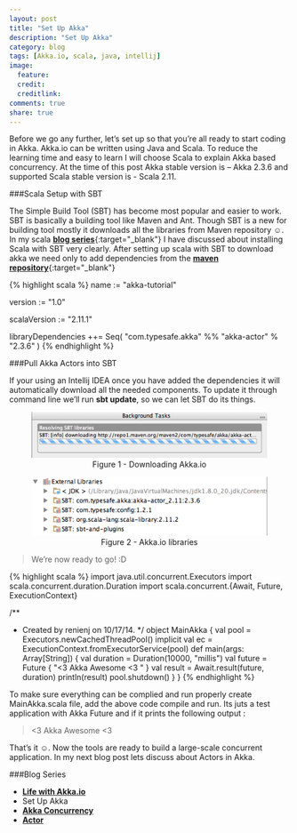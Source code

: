 ```yaml
---
layout: post
title: "Set Up Akka"
description: "Set Up Akka"
category: blog
tags: [Akka.io, scala, java, intellij]
image:
  feature:
  credit:
  creditlink:
comments: true
share: true
---
```


Before we go any further, let’s set up so that you’re all ready to start coding in Akka. Akka.io can be written using Java and Scala.  To reduce the learning time and easy to learn I will choose Scala to explain Akka based concurrency.
At the time of this post Akka stable version is – Akka 2.3.6 and supported Scala stable version is - Scala 2.11.

###Scala Setup with SBT

The Simple Build Tool (SBT) has become most popular and easier to work. SBT is basically a building tool like Maven and Ant. Though SBT is a new for building tool mostly it downloads all the libraries from Maven repository ☺. In my scala [**blog series**](http://renien.github.io/blog/installing-tools/){:target="_blank"} I have discussed about installing Scala with SBT very clearly. After setting up scala with SBT to download akka we need only to add dependencies from the [**maven repository**](http://mvnrepository.com/artifact/com.typesafe.akka/akka-actor_2.10/2.3.6){:target="_blank"}

{% highlight scala %}
name := "akka-tutorial"

version := "1.0"

scalaVersion := "2.11.1"

libraryDependencies ++= Seq(
  "com.typesafe.akka" %% "akka-actor" % "2.3.6"
)
{% endhighlight %}

###Pull Akka Actors into SBT

If your using an Intellij IDEA once you have added the dependencies it will automatically download all the needed components. To update it through command line we’ll run **sbt update**, so we can let SBT do its things.

<figure style="text-align: center;">
  <a href="/blog/akka-blog-series/sbt-akka-downloading.png"><img src="/blog/akka-blog-series/sbt-akka-downloading.png" alt="image"></a>
  <figcaption>Figure 1 - Downloading Akka.io</figcaption>
</figure>

<figure style="text-align: center;">
  <a href="/blog/akka-blog-series/scala-akka-libraries.png"><img src="/blog/akka-blog-series/scala-akka-libraries.png" alt="image"></a>
  <figcaption>Figure 2 - Akka.io libraries</figcaption>
</figure>

> We’re now ready to go! :D

{% highlight scala %}
import java.util.concurrent.Executors
import scala.concurrent.duration.Duration
import scala.concurrent.{Await, Future, ExecutionContext}

/**
 * Created by renienj on 10/17/14.
 */
object MainAkka {
  val pool = Executors.newCachedThreadPool()
  implicit val ec = ExecutionContext.fromExecutorService(pool)
  def main(args: Array[String]) {
    val duration = Duration(10000, "millis")
    val future = Future { "<3 Akka Awesome <3 " }
    val result = Await.result(future, duration)
    println(result)
    pool.shutdown()
  }
}
{% endhighlight %}

To make sure everything can be complied and run properly create MainAkka.scala file, add the above code compile and run. Its juts a test application with Akka Future and if it prints the following output :

> <3 Akka Awesome <3

That’s it ☺. Now the tools are ready to build a large-scale concurrent application. In my next blog post lets discuss about Actors in Akka.

###Blog Series
* [**Life with Akka.io**](/articles/life-with-akka/)
*	Set Up Akka
* [**Akka Concurrency**](/blog/akka-concurrency/)
* [**Actor**](/blog/actor/)
